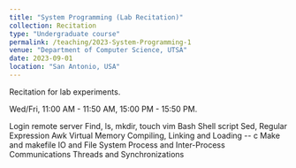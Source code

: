 ```yaml
---
title: "System Programming (Lab Recitation)"
collection: Recitation 
type: "Undergraduate course"
permalink: /teaching/2023-System-Programming-1
venue: "Department of Computer Science, UTSA"
date: 2023-09-01
location: "San Antonio, USA"
---
```


Recitation for lab experiments.

Wed/Fri, 11:00 AM - 11:50 AM, 15:00 PM - 15:50 PM.  

Login remote server
Find, ls, mkdir, touch
vim
Bash Shell script
Sed, Regular Expression
Awk
Virtual Memory
Compiling, Linking and Loading -- c
Make and makefile
IO and File System
Process and Inter-Process Communications
Threads and Synchronizations

